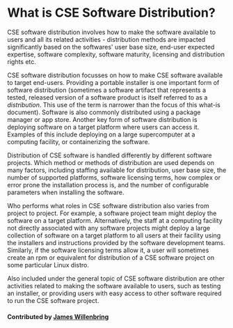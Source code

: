 # What is CSE Software Distribution?
<!--deck start--->
CSE software distribution involves how to make the software available to users and all its related activities - distribution methods are impacted significantly based on the softwares' user base size, end-user expected expertise, software complexity, software maturity, licensing and distribution rights etc.

<!--deck end--->

<!--body start--->
CSE software distribution focusses on how to make CSE software available to target end-users. Providing a portable installer is one important form of software distribution (sometimes a software artifact that represents a tested, released version of a software product is itself referred to as a *distribution*. This use of the term is narrower than the focus of this what-is document). Software is also commonly distributed using a package manager or app store. Another key form of software distribution is deploying software on a target platform where users can access it. Examples of this include deploying on a large supercomputer at a computing facility, or containerizing the software.

Distribution of CSE software is handled differently by different software projects. Which method or methods of distribution are used depends on many factors, including staffing available for distribution, user base size, the number of supported platforms, software licensing terms, how complex or error prone the installation process is, and the number of configurable parameters when installing the software. 
<!--- It may make sense to elaborate more on this --->

Who performs what roles in CSE software distribution also varies from project to project. For example, a software project team might deploy the software on a target platform. Alternatively, the staff at a computing facility not directly associated with any software projects might deploy a large collection of software on a target platform to all users at their facility using the installers and instructions provided by the software development teams. Similarly, if the software licensing terms allow it, a user will sometimes create an rpm or equivalent for distribution of a CSE software project on some particular Linux distro.

Also included under the general topic of CSE software distribution are other activities related to making the software available to users, such as testing an installer, or providing users with easy access to other software required to run the CSE software project. 

#### Contributed by [James Willenbring](https://github.com/jwillenbring)
<!--body end--->

<!---
Publish: yes
Pinned: yes
Categories: development
Topics: software distribution
Tags:
Level: 0
Prerequisites: none
Aggregate: none
--->
